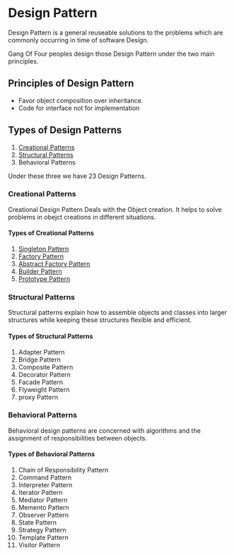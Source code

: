 # Design Pattern
Design Pattern is a general reuseable solutions to the problems which are commonly occurring in time of software Design.

Gang Of Four peoples design those Design Pattern under the two main principles.

## Principles of Design Pattern
  
  * Favor object composition over inheritance.
  * Code for interface not for implementation

## Types of Design Patterns

  1) [Creational Patterns](https://github.com/DhanabalShanmugam/Design-Pattern/tree/master/Creational%20Pattern) 
  2) [Structural Patterns](https://github.com/DhanabalShanmugam/Design-Pattern/tree/master/Structural%20Patterns/Adapter%20Pattern)
  3) Behavioral Patterns
  
Under these three we have 23 Design Patterns.

### Creational Patterns
  
 Creational Design Pattern Deals with the Object creation. It helps to solve problems in obejct creations in different situations.
 
 #### Types of Creational Patterns
 
 1) [Singleton  Pattern](https://github.com/DhanabalShanmugam/Design-Pattern/tree/master/Creational%20Pattern/Singleton%20Pattern)
 2) [Factory Pattern](https://github.com/DhanabalShanmugam/Design-Pattern/tree/master/Creational%20Pattern/Factory%20Pattern)
 3) [Abstract Factory Pattern](https://github.com/DhanabalShanmugam/Design-Pattern/tree/master/Creational%20Pattern/Abstract%20Factory%20Pattern)
 4) [Builder Pattern](https://github.com/DhanabalShanmugam/Design-Pattern/tree/master/Creational%20Pattern/Builder%20Pattern)
 5) [Prototype Pattern](https://github.com/DhanabalShanmugam/Design-Pattern/tree/master/Creational%20Pattern/Prototype%20Pattern)

### Structural Patterns

Structural patterns explain how to assemble objects and classes into larger structures while keeping these structures flexible and efficient.

#### Types of Structural Patterns

1) Adapter Pattern
2) Bridge Pattern
3) Composite Pattern
4) Decorator Pattern
5) Facade Pattern
6) Flyweight Pattern
7) proxy Pattern

### Behavioral Patterns

Behavioral design patterns are concerned with algorithms and the assignment of responsibilities between objects.

#### Types of Behavioral Patterns

1)  Chain of Responsibility Pattern
2)  Command Pattern
3)  Interpreter Pattern
4)  Iterator Pattern
5)  Mediator Pattern
6)  Memento Pattern
7)  Observer Pattern
8)  State Pattern
9)  Strategy Pattern
10) Template Pattern
11) Visitor Pattern
